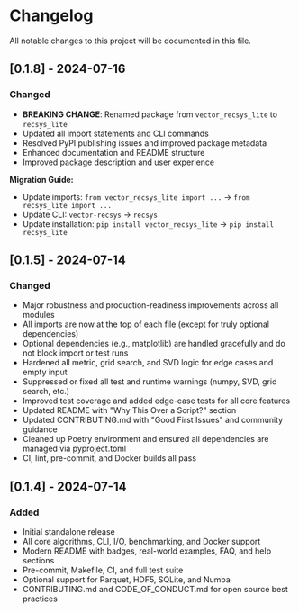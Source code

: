 # Changelog

All notable changes to this project will be documented in this file.

## [0.1.8] - 2024-07-16
### Changed
- **BREAKING CHANGE**: Renamed package from `vector_recsys_lite` to `recsys_lite`
- Updated all import statements and CLI commands
- Resolved PyPI publishing issues and improved package metadata
- Enhanced documentation and README structure
- Improved package description and user experience

**Migration Guide:**
- Update imports: `from vector_recsys_lite import ...` → `from recsys_lite import ...`
- Update CLI: `vector-recsys` → `recsys`
- Update installation: `pip install vector_recsys_lite` → `pip install recsys_lite`

## [0.1.5] - 2024-07-14
### Changed
- Major robustness and production-readiness improvements across all modules
- All imports are now at the top of each file (except for truly optional dependencies)
- Optional dependencies (e.g., matplotlib) are handled gracefully and do not block import or test runs
- Hardened all metric, grid search, and SVD logic for edge cases and empty input
- Suppressed or fixed all test and runtime warnings (numpy, SVD, grid search, etc.)
- Improved test coverage and added edge-case tests for all core features
- Updated README with "Why This Over a Script?" section
- Updated CONTRIBUTING.md with "Good First Issues" and community guidance
- Cleaned up Poetry environment and ensured all dependencies are managed via pyproject.toml
- CI, lint, pre-commit, and Docker builds all pass

## [0.1.4] - 2024-07-14
### Added
- Initial standalone release
- All core algorithms, CLI, I/O, benchmarking, and Docker support
- Modern README with badges, real-world examples, FAQ, and help sections
- Pre-commit, Makefile, CI, and full test suite
- Optional support for Parquet, HDF5, SQLite, and Numba
- CONTRIBUTING.md and CODE_OF_CONDUCT.md for open source best practices
